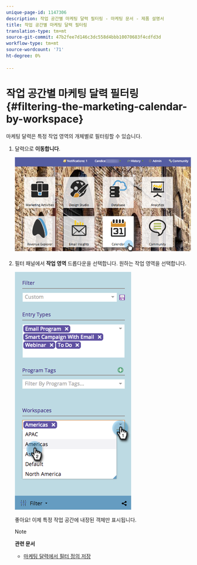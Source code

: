 ```yaml
---
unique-page-id: 1147306
description: 작업 공간별 마케팅 달력 필터링 - 마케팅 문서 - 제품 설명서
title: 작업 공간별 마케팅 달력 필터링
translation-type: tm+mt
source-git-commit: 47b2fee7d146c3dc558d4bbb10070683f4cdfd3d
workflow-type: tm+mt
source-wordcount: '71'
ht-degree: 0%

---
```



# 작업 공간별 마케팅 달력 필터링 {#filtering-the-marketing-calendar-by-workspace}

마케팅 달력은 특정 작업 영역의 개체별로 필터링할 수 있습니다.

1. 달력으로 **이동합니다**.

   ![](assets/2017-05-10-15-30-47-1.png)

1. 필터 패널에서 **작업 영역** 드롭다운을 선택합니다. 원하는 작업 영역을 선택합니다.

   ![](assets/image2014-9-24-11-3a34-3a6.png)

   좋아요! 이제 특정 작업 공간에 내장된 객체만 표시됩니다.

   >[!NOTE]
   >
   >**관련 문서**
   >
   >    
   >    
   >    * [마케팅 달력에서 필터 정의 저장](saving-a-filter-definition-in-the-marketing-calendar.md)


